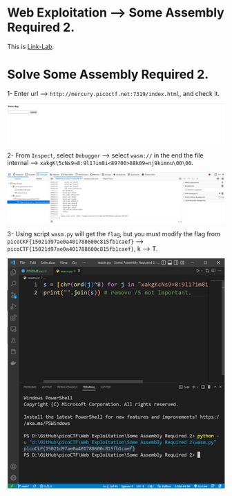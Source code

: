 # Web Exploitation --> Some Assembly Required 2.
This is [Link-Lab](https://play.picoctf.org/practice/challenge/131?category=1&page=2&solved=0).
# Solve Some Assembly Required 2.
1- Enter url --> `http://mercury.picoctf.net:7319/index.html`, and check it.
<br />

![0](screenshots/0.png)
<br />

2- From `Inspect`, select `Debugger` --> select `wasm://` in the end the file internal --> `xakgK\5cNs9=8:9l1?im8i<89?00>88k09=nj9kimnu\00\00`.
<br />

![1](screenshots/1.png)
<br />

3- Using script `wasm.py` will get the `flag`, but you must modify the flag from `picoCKF{15021d97ae0a401788600c815fb1caef}` --> `picoCTF{15021d97ae0a401788600c815fb1caef}`, k --> T.
<br />

![2](screenshots/2.png)
<br />